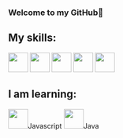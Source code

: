 ### Welcome to my GitHub👋<br />
## My skills:
<img src="https://cdn.jsdelivr.net/gh/devicons/devicon/icons/python/python-original.svg" hight="40" width="40"/>
<img src="https://cdn.jsdelivr.net/gh/devicons/devicon/icons/c/c-plain.svg" hight="40" width="40"/>
<img src="https://cdn.jsdelivr.net/gh/devicons/devicon/icons/mysql/mysql-original-wordmark.svg" hight="40" width="40"/>
<img src="https://cdn.jsdelivr.net/gh/devicons/devicon/icons/html5/html5-original.svg" hight="40" width="40"/>
<img src="https://cdn.jsdelivr.net/gh/devicons/devicon/icons/css3/css3-original.svg" hight="40" width="40"/>

## I am learning:
<img src="https://cdn.jsdelivr.net/gh/devicons/devicon/icons/javascript/javascript-original.svg" hight="40" width="40"/>Javascript
<img src="https://cdn.jsdelivr.net/gh/devicons/devicon/icons/java/java-plain.svg" hight="40" width="40"/>Java

